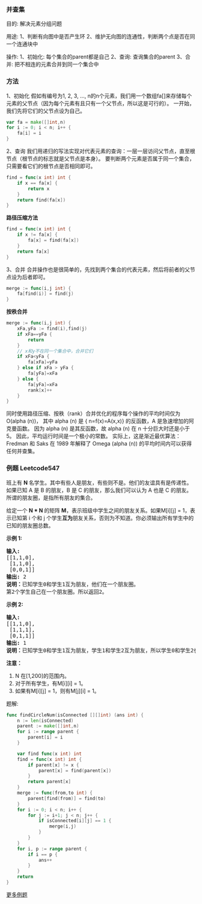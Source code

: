 ### 并查集
目的: 解决元素分组问题

用途: 
1、判断有向图中是否产生环
2、维护无向图的连通性，判断两个点是否在同一个连通块中

操作:
1、初始化: 每个集合的parent都是自己
2、查询: 查询集合的parent
3、合并: 把不相连的元素合并到同一个集合中

### 方法
1、初始化
假如有编号为1, 2, 3, ..., n的n个元素，我们用一个数组fa[]来存储每个元素的父节点（因为每个元素有且只有一个父节点，所以这是可行的）。
一开始，我们先将它们的父节点设为自己。
```go
var fa = make([]int,n)
for i := 0; i < n; i++ {
    fa[i] = i
}
```

2、查询
我们用递归的写法实现对代表元素的查询：一层一层访问父节点，直至根节点（根节点的标志就是父节点是本身）。
要判断两个元素是否属于同一个集合，只需要看它们的根节点是否相同即可。
```go
find = func(x int) int {
    if x == fa[x] {
        return x
    }
    return find(fa[x])
}
```

**路径压缩方法**
```go
find = func(x int) int {
    if x != fa[x] {
        fa[x] = find(fa[x])
    }
    return fa[x]
}
```

3、合并
合并操作也是很简单的，先找到两个集合的代表元素，然后将前者的父节点设为后者即可。
```go
merge := func(i,j int) {
    fa[find(i)] = find(j)
}
```

**按秩合并**
```go
merge := func(i,j int) {
    xFa,yFa := find(i),find(j)
    if xFa==yFa {
        return
    }
    // x和y不在同一个集合中，合并它们
    if xFa<yFa {
        fa[xFa]=yFa
    } else if xFa > yFa {
        fa[yFa]=xFa
    } else {
        fa[yFa]=xFa
        rank[x]++
    }
}
```

同时使用路径压缩、按秩（rank）合并优化的程序每个操作的平均时间仅为 O(alpha (n))，
其中 alpha (n) 是 { n=f(x)=A(x,x)} 的反函数，A 是急速增加的阿克曼函数。
因为 alpha (n) 是其反函数，故 alpha (n) 在 n 十分巨大时还是小于5。
因此，平均运行时间是一个极小的常数。
实际上，这是渐近最优算法：Fredman 和 Saks 在 1989 年解释了 Omega (alpha (n)) 的平均时间内可以获得任何并查集。

### 例题 Leetcode547
<p>班上有&nbsp;<strong>N&nbsp;</strong>名学生。其中有些人是朋友，有些则不是。他们的友谊具有是传递性。如果已知 A 是 B&nbsp;的朋友，B 是 C&nbsp;的朋友，那么我们可以认为 A 也是 C&nbsp;的朋友。所谓的朋友圈，是指所有朋友的集合。</p>

<p>给定一个&nbsp;<strong>N * N&nbsp;</strong>的矩阵&nbsp;<strong>M</strong>，表示班级中学生之间的朋友关系。如果M[i][j] = 1，表示已知第 i 个和 j 个学生<strong>互为</strong>朋友关系，否则为不知道。你必须输出所有学生中的已知的朋友圈总数。</p>

<p><strong>示例 1:</strong></p>

<pre>
<strong>输入:</strong> 
[[1,1,0],
 [1,1,0],
 [0,0,1]]
<strong>输出:</strong> 2 
<strong>说明：</strong>已知学生0和学生1互为朋友，他们在一个朋友圈。
第2个学生自己在一个朋友圈。所以返回2。
</pre>

<p><strong>示例 2:</strong></p>

<pre>
<strong>输入:</strong> 
[[1,1,0],
 [1,1,1],
 [0,1,1]]
<strong>输出:</strong> 1
<strong>说明：</strong>已知学生0和学生1互为朋友，学生1和学生2互为朋友，所以学生0和学生2也是朋友，所以他们三个在一个朋友圈，返回1。
</pre>

<p><strong>注意：</strong></p>

<ol>
	<li>N 在[1,200]的范围内。</li>
	<li>对于所有学生，有M[i][i] = 1。</li>
	<li>如果有M[i][j] = 1，则有M[j][i] = 1。</li>
</ol>

题解:
```go
func findCircleNum(isConnected [][]int) (ans int) {
	n := len(isConnected)
	parent := make([]int,n)
	for i := range parent {
		parent[i] = i
	}

	var find func(x int) int
	find = func(x int) int {
		if parent[x] != x {
			parent[x] = find(parent[x])
		}
		return parent[x]
	}
	merge := func(from,to int) {
		parent[find(from)] = find(to)
	}
	for i := 0; i < n; i++ {
		for j := i+1; j < n; j++ {
			if isConnected[i][j] == 1 {
				merge(i,j)
			}
		}
	}
	for i, p := range parent {
		if i == p {
			ans++
		}
	}
	return
}
```

[更多例题](https://leetcode-cn.com/tag/union-find/)